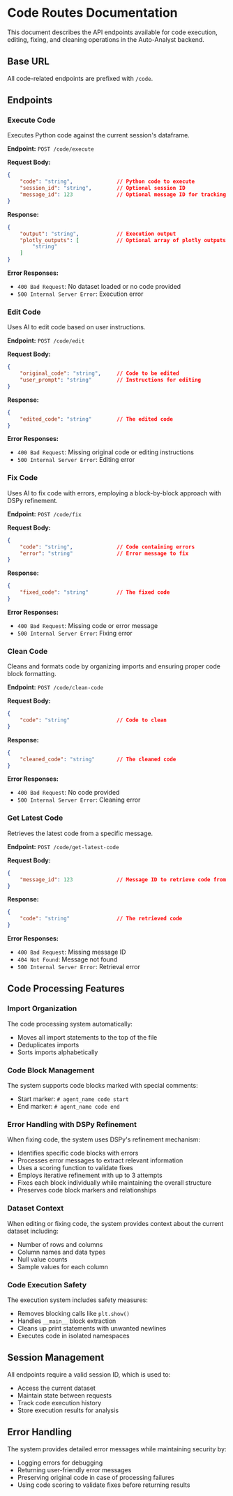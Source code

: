 # Code Routes Documentation

This document describes the API endpoints available for code execution, editing, fixing, and cleaning operations in the Auto-Analyst backend.

## Base URL

All code-related endpoints are prefixed with `/code`.

## Endpoints

### Execute Code
Executes Python code against the current session's dataframe.

**Endpoint:** `POST /code/execute`

**Request Body:**
```json
{
    "code": "string",              // Python code to execute
    "session_id": "string",        // Optional session ID
    "message_id": 123              // Optional message ID for tracking
}
```

**Response:**
```json
{
    "output": "string",            // Execution output
    "plotly_outputs": [            // Optional array of plotly outputs
        "string"
    ]
}
```

**Error Responses:**
- `400 Bad Request`: No dataset loaded or no code provided
- `500 Internal Server Error`: Execution error

### Edit Code
Uses AI to edit code based on user instructions.

**Endpoint:** `POST /code/edit`

**Request Body:**
```json
{
    "original_code": "string",     // Code to be edited
    "user_prompt": "string"        // Instructions for editing
}
```

**Response:**
```json
{
    "edited_code": "string"        // The edited code
}
```

**Error Responses:**
- `400 Bad Request`: Missing original code or editing instructions
- `500 Internal Server Error`: Editing error

### Fix Code
Uses AI to fix code with errors, employing a block-by-block approach with DSPy refinement.

**Endpoint:** `POST /code/fix`

**Request Body:**
```json
{
    "code": "string",              // Code containing errors
    "error": "string"              // Error message to fix
}
```

**Response:**
```json
{
    "fixed_code": "string"         // The fixed code
}
```

**Error Responses:**
- `400 Bad Request`: Missing code or error message
- `500 Internal Server Error`: Fixing error

### Clean Code
Cleans and formats code by organizing imports and ensuring proper code block formatting.

**Endpoint:** `POST /code/clean-code`

**Request Body:**
```json
{
    "code": "string"               // Code to clean
}
```

**Response:**
```json
{
    "cleaned_code": "string"       // The cleaned code
}
```

**Error Responses:**
- `400 Bad Request`: No code provided
- `500 Internal Server Error`: Cleaning error

### Get Latest Code
Retrieves the latest code from a specific message.

**Endpoint:** `POST /code/get-latest-code`

**Request Body:**
```json
{
    "message_id": 123              // Message ID to retrieve code from
}
```

**Response:**
```json
{
    "code": "string"               // The retrieved code
}
```

**Error Responses:**
- `400 Bad Request`: Missing message ID
- `404 Not Found`: Message not found
- `500 Internal Server Error`: Retrieval error

## Code Processing Features

### Import Organization
The code processing system automatically:
- Moves all import statements to the top of the file
- Deduplicates imports
- Sorts imports alphabetically

### Code Block Management
The system supports code blocks marked with special comments:
- Start marker: `# agent_name code start`
- End marker: `# agent_name code end`

### Error Handling with DSPy Refinement
When fixing code, the system uses DSPy's refinement mechanism:
- Identifies specific code blocks with errors
- Processes error messages to extract relevant information
- Uses a scoring function to validate fixes
- Employs iterative refinement with up to 3 attempts
- Fixes each block individually while maintaining the overall structure
- Preserves code block markers and relationships

### Dataset Context
When editing or fixing code, the system provides context about the current dataset including:
- Number of rows and columns
- Column names and data types
- Null value counts
- Sample values for each column

### Code Execution Safety
The execution system includes safety measures:
- Removes blocking calls like `plt.show()`
- Handles `__main__` block extraction
- Cleans up print statements with unwanted newlines
- Executes code in isolated namespaces

## Session Management
All endpoints require a valid session ID, which is used to:
- Access the current dataset
- Maintain state between requests
- Track code execution history
- Store execution results for analysis

## Error Handling
The system provides detailed error messages while maintaining security by:
- Logging errors for debugging
- Returning user-friendly error messages
- Preserving original code in case of processing failures
- Using code scoring to validate fixes before returning results
